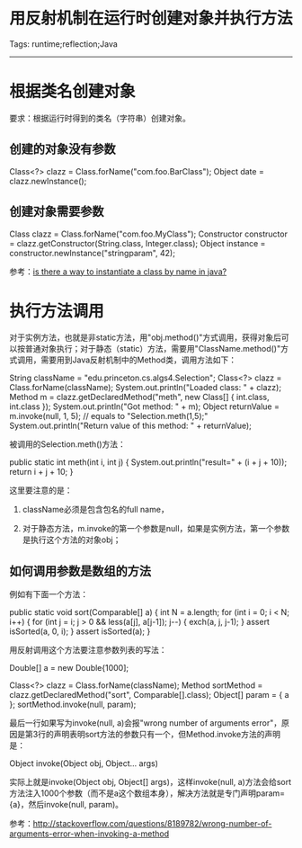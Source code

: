 # 用反射机制在运行时创建对象并执行方法
Tags: runtime;reflection;Java

------

# 根据类名创建对象

 

要求：根据运行时得到的类名（字符串）创建对象。

 

## 创建的对象没有参数

 Class<?> clazz = Class.forName("com.foo.BarClass"); 
 Object date = clazz.newInstance();

 

## 创建对象需要参数

 Class<?> clazz = Class.forName("com.foo.MyClass"); 
 Constructor<?> constructor = clazz.getConstructor(String.class, Integer.class); 
 Object instance = constructor.newInstance("stringparam", 42);

 

参考：[is there a way to instantiate a class by name in java?]( http://stackoverflow.com/questions/9886266/is-there-a-way-to-instantiate-a-class-by-name-in-java )

 

# 执行方法调用

 

对于实例方法，也就是非static方法，用"obj.method()"方式调用，获得对象后可以按普通对象执行；对于静态（static）方法，需要用"ClassName.method()"方式调用，需要用到Java反射机制中的Method类，调用方法如下：

 String className = "edu.princeton.cs.algs4.Selection"; 
 Class<?> clazz = Class.forName(className); 
 System.out.println("Loaded class: " + clazz); 
 Method m = clazz.getDeclaredMethod("meth", new Class[] { int.class, int.class }); 
 System.out.println("Got method: " + m); 
 Object returnValue = m.invoke(null, 1, 5); // equals to "Selection.meth(1,5);" 
 System.out.println("Return value of this method: " + returnValue); 

被调用的Selection.meth()方法：

 public static int meth(int i, int j) { 
  System.out.println("result=" + (i + j + 10)); 
  return i + j + 10; 
 } 

这里要注意的是：

1. className必须是包含包名的full name，

1. 对于静态方法，m.invoke的第一个参数是null，如果是实例方法，第一个参数是执行这个方法的对象obj；

 

## 如何调用参数是数组的方法

 

例如有下面一个方法：

 public static void sort(Comparable[] a) { 
  int N = a.length; 
  for (int i = 0; i < N; i++) { 
   for (int j = i; j > 0 && less(a[j], a[j-1]); j--) { 
    exch(a, j, j-1); 
   } 
   assert isSorted(a, 0, i); 
  } 
  assert isSorted(a); 
 } 

用反射调用这个方法要注意参数列表的写法：

 Double[] a = new Double{1000];

 Class<?> clazz = Class.forName(className); 
 Method sortMethod = clazz.getDeclaredMethod("sort", Comparable[].class); 
 Object[] param = { a }; 
 sortMethod.invoke(null, param); 

最后一行如果写为invoke(null, a)会报"wrong number of arguments error"，原因是第3行的声明表明sort方法的参数只有一个，但Method.invoke方法的声明是：

 Object invoke(Object obj, Object... args)

实际上就是invoke(Object obj, Object[] args)，这样invoke(null, a)方法会给sort方法注入1000个参数（而不是a这个数组本身），解决方法就是专门声明param={a}，然后invoke(null, param)。

参考：http://stackoverflow.com/questions/8189782/wrong-number-of-arguments-error-when-invoking-a-method